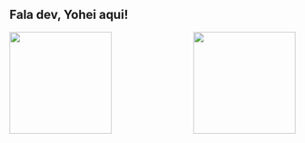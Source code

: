 ## Fala dev, Yohei aqui!

<div>
  
  <img  height="180em" src="https://github-readme-stats.vercel.app/api?username=satoajato&show_icons=true&theme=neon&include_all_commits=true&count_private=true"/>
  <img align="right" height="180em" src="https://github-readme-stats.vercel.app/api/top-langs/?username=satoajato&layout=compact&langs_count=16&theme=great-gatsby"/>
</div>
